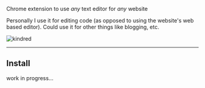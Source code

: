 Chrome extension to use _any_ text editor for _any_ website

Personally I use it for editing code (as opposed to using the website's web based editor). Could use it for other things like blogging, etc.

![kindred](../screenshot/screenshot.gif "kindred")

---

## Install

work in progress...

